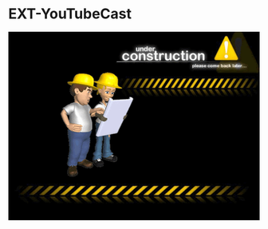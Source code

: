 # EXT-YouTubeCast

![](https://raw.githubusercontent.com/bugsounet/coding/main/underconstruction.gif)
